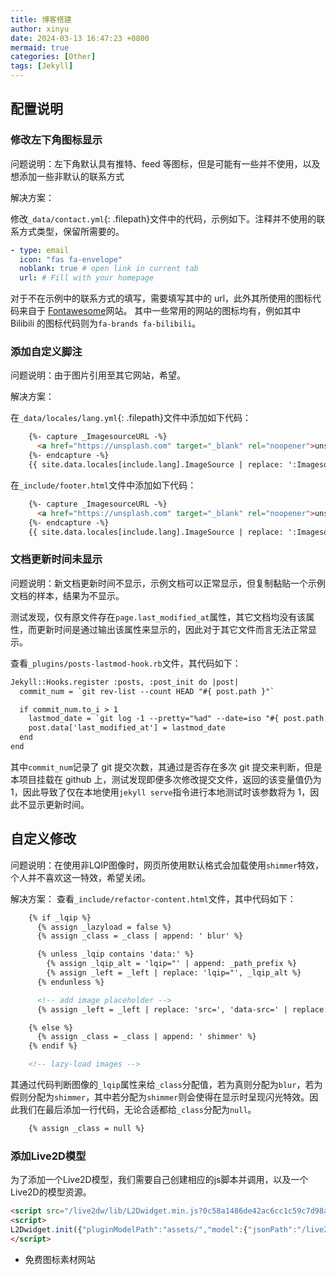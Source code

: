 ```yaml
---
title: 博客搭建
author: xinyu
date: 2024-03-13 16:47:23 +0800
mermaid: true
categories: [Other]
tags: [Jekyll]
---
```


## 配置说明

### 修改左下角图标显示

问题说明：左下角默认具有推特、feed 等图标，但是可能有一些并不使用，以及想添加一些非默认的联系方式

解决方案：

修改`_data/contact.yml`{: .filepath}文件中的代码，示例如下。注释并不使用的联系方式类型，保留所需要的。

```yaml
- type: email
  icon: "fas fa-envelope"
  noblank: true # open link in current tab
  url: # Fill with your homepage
```

对于不在示例中的联系方式的填写，需要填写其中的 url，此外其所使用的图标代码来自于 [Fontawesome](https://fontawesome.com/)网站。
其中一些常用的网站的图标均有，例如其中 Bilibili 的图标代码则为`fa-brands fa-bilibili`。

### 添加自定义脚注

问题说明：由于图片引用至其它网站，希望。

解决方案：

在`_data/locales/lang.yml`{: .filepath}文件中添加如下代码：

```html
    {%- capture _ImagesourceURL -%}
      <a href="https://unsplash.com" target="_blank" rel="noopener">unsplash</a>
    {%- endcapture -%}
    {{ site.data.locales[include.lang].ImageSource | replace: ':ImagesourceURL', _ImagesourceURL }}
```

在`_include/footer.html`文件中添加如下代码：

```HTML
    {%- capture _ImagesourceURL -%}
      <a href="https://unsplash.com" target="_blank" rel="noopener">unsplash</a>
    {%- endcapture -%}
    {{ site.data.locales[include.lang].ImageSource | replace: ':ImagesourceURL', _ImagesourceURL }}
```

### 文档更新时间未显示

问题说明：新文档更新时间不显示，示例文档可以正常显示，但复制黏贴一个示例文档的样本，结果为不显示。

测试发现，仅有原文件存在`page.last_modified_at`属性，其它文档均没有该属性，而更新时间是通过输出该属性来显示的，因此对于其它文件而言无法正常显示。

查看`_plugins/posts-lastmod-hook.rb`文件，其代码如下：

```html
Jekyll::Hooks.register :posts, :post_init do |post|
  commit_num = `git rev-list --count HEAD "#{ post.path }"`

  if commit_num.to_i > 1
    lastmod_date = `git log -1 --pretty="%ad" --date=iso "#{ post.path }"`
    post.data['last_modified_at'] = lastmod_date
  end
end
```

其中`commit_num`记录了 git 提交次数，其通过是否存在多次 git 提交来判断，但是本项目挂载在 github 上，测试发现即便多次修改提交文件，返回的该变量值仍为 1，因此导致了仅在本地使用`jekyll serve`指令进行本地测试时该参数将为 1，因此不显示更新时间。

## 自定义修改

问题说明：在使用非LQIP图像时，网页所使用默认格式会加载使用`shimmer`特效，个人并不喜欢这一特效，希望关闭。

解决方案：
查看`_include/refactor-content.html`文件，其中代码如下：

```html
    {% if _lqip %}
      {% assign _lazyload = false %}
      {% assign _class = _class | append: ' blur' %}

      {% unless _lqip contains 'data:' %}
        {% assign _lqip_alt = 'lqip="' | append: _path_prefix %}
        {% assign _left = _left | replace: 'lqip="', _lqip_alt %}
      {% endunless %}

      <!-- add image placeholder -->
      {% assign _left = _left | replace: 'src=', 'data-src=' | replace: ' lqip=', ' data-lqip="true" src=' %}

    {% else %}
      {% assign _class = _class | append: ' shimmer' %}
    {% endif %}

    <!-- lazy-load images -->
```

其通过代码判断图像的`_lqip`属性来给`_class`分配值，若为真则分配为`blur`，若为假则分配为`shimmer`，其中若分配为`shimmer`则会使得在显示时呈现闪光特效。因此我们在最后添加一行代码，无论合适都给`_class`分配为`null`。

```html
    {% assign _class = null %}
```

### 添加Live2D模型

为了添加一个Live2D模型，我们需要自己创建相应的js脚本并调用，以及一个Live2D的模型资源。

```html
<script src="/live2dw/lib/L2Dwidget.min.js?0c58a1486de42ac6cc1c59c7d98ae887"></script>
<script>
L2Dwidget.init({"pluginModelPath":"assets/","model":{"jsonPath":"/live2dw/assets/koharu.model.json"},"display":{"position":"right","width":150,"height":300},"mobile":{"show":false},"log":false,"pluginJsPath":"lib/","pluginRootPath":"live2dw/","tagMode":false});
</script>
```

- 免费图标素材网站


